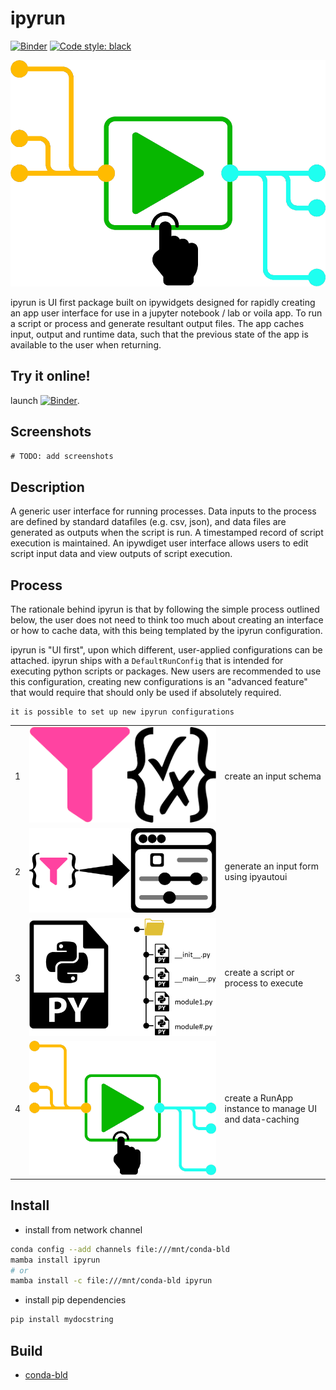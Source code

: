 # ipyrun

[![Binder](https://mybinder.org/badge_logo.svg)](https://mybinder.org/v2/gh/maxfordham/ipyrun/HEAD)
[![Code style: black](https://img.shields.io/badge/code%20style-black-000000.svg)](https://github.com/psf/black)

![ipyrun-logo](docs/images/logo.png)

ipyrun is UI first package built on ipywidgets designed for rapidly creating an app user interface for use in a
jupyter notebook / lab or voila app. To run a script or process and generate resultant output files.
The app caches input, output and runtime data, such that the previous state of the app is available to the user when returning.

## Try it online!

launch [![Binder](https://mybinder.org/badge_logo.svg)](https://mybinder.org/v2/gh/maxfordham/ipyrun/HEAD).


## Screenshots

`# TODO: add screenshots`
## Description

A generic user interface for running processes.
Data inputs to the process are defined by standard datafiles (e.g. csv, json), and data files are generated as outputs when the script is run.
A timestamped record of script execution is maintained.
An ipywdiget user interface allows users to edit script input data and view outputs of script execution.

## Process

The rationale behind ipyrun is that by following the simple process outlined below, the user does not need to think
too much about creating an interface or how to cache data, with this being templated by the ipyrun configuration.

ipyrun is "UI first",  upon which different, user-applied configurations can be attached. ipyrun ships with a
`DefaultRunConfig` that is intended for executing python scripts or packages. New users are recommended to use
this configuration, creating new configurations is an "advanced feature" that would require that should only be used if 
absolutely required.

```{note}
it is possible to set up new ipyrun configurations 
```

|     |                                          |                                                        |
| --- | ---------------------------------------- | ------------------------------------------------------ |
| 1   | ![](docs/images/pydantic-jsonschema.png) | create an input schema                                 |
| 2   | ![](docs/images/logo-ipyautoui.png)      | generate an input form using ipyautoui                 |
| 3   | ![](docs/images/script-or-package.png)   | create a script or process to execute                  |
| 4   | ![](docs/images/logo.png)                | create a RunApp instance to manage UI and data-caching |


## Install

- install from network channel

```bash
conda config --add channels file:///mnt/conda-bld
mamba install ipyrun
# or 
mamba install -c file:///mnt/conda-bld ipyrun
```

- install pip dependencies

```bash
pip install mydocstring
```

## Build

- [conda-bld](docs/conda-bld.md)